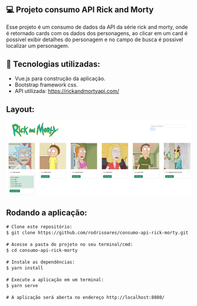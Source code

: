 ## 💻 Projeto consumo API Rick and Morty

Esse projeto é um consumo de dados da API da série rick and morty, onde é retornado cards com os dados dos personagens, ao clicar em um card é possivel exibir detalhes do personagem e no campo de busca é possivel localizar um personagem.

## 🚀 Tecnologias utilizadas:
- Vue.js para construção da aplicação.
- Bootstrap framework css.
- API utilizada:  https://rickandmortyapi.com/

## Layout:

<img src="https://github.com/rodrisoares/consumo-api-rick-morty/blob/main/src/assets/img/rickandmorty-print.PNG" />

## Rodando a aplicação:
```
# Clone este repositório:
$ git clone https://github.com/rodrisoares/consumo-api-rick-morty.git

# Acesse a pasta do projeto no seu terminal/cmd:
$ cd consumo-api-rick-morty

# Instale as dependências:
$ yarn install

# Execute a aplicação em um terminal:
$ yarn serve

# A aplicação será aberta no endereço http://localhost:8080/
```
